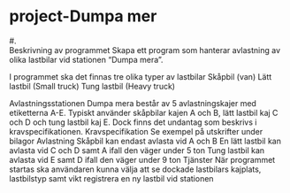 # project-Dumpa mer

#.  
Beskrivning av programmet
Skapa ett program som hanterar avlastning av olika lastbilar vid stationen “Dumpa mera”.

I programmet ska det finnas tre olika typer av lastbilar
Skåpbil (van)
Lätt lastbil (Small truck)
Tung lastbil (Heavy truck)

Avlastningsstationen Dumpa mera består av 5 avlastningskajer med etiketterna A-E. Typiskt använder skåpbilar kajen A och B, lätt lastbil kaj C och D och tung lastbil kaj E. Dock finns det undantag som beskrivs i kravspecifikationen.
Kravspecifikation
Se exempel på utskrifter under bilagor
Avlastning
Skåpbil kan endast avlasta vid A och B
En lätt lastbil kan avlasta vid C och D 
samt A ifall den väger under 5 ton
Tung lastbil kan avlasta vid E
samt D ifall den väger under 9 ton
Tjänster
När programmet startas ska användaren kunna välja att
se dockade lastbilars kajplats, lastbilstyp samt vikt
registrera en ny lastbil vid stationen
